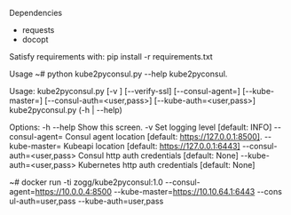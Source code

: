 Dependencies

* requests
* docopt

Satisfy requirements with:
    pip install -r requirements.txt

Usage
~# python kube2pyconsul.py --help
kube2pyconsul.

Usage:
  kube2pyconsul.py [-v <loglevel>] [--verify-ssl] [--consul-agent=<consul-uri>] [--kube-master=<kubeapi-uri>] [--consul-auth=<user,pass>] [--kube-auth=<user,pass>]
  kube2pyconsul.py (-h | --help)

Options:
  -h --help     Show this screen.
  -v <loglevel>           Set logging level [default: INFO]
  --consul-agent=<consul-uri>  Consul agent location [default: https://127.0.0.1:8500].
  --kube-master=<kubeapi-uri>  Kubeapi location [default: https://127.0.0.1:6443]
  --consul-auth=<user,pass>    Consul http auth credentials [default: None]
  --kube-auth=<user,pass>      Kubernetes http auth credentials [default: None]


~# docker run -ti zogg/kube2pyconsul:1.0 --consul-agent=https://10.0.0.4:8500 --kube-master=https://10.10.64.1:6443 --cons
ul-auth=user,pass --kube-auth=user,pass
